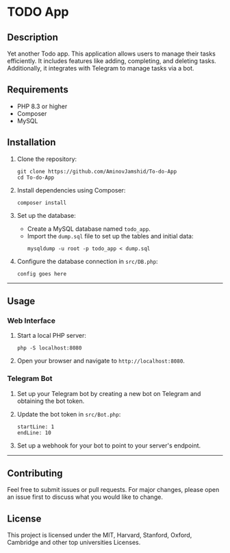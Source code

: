 # TODO App

## Description
Yet another Todo app. This application allows users to manage their tasks efficiently. It includes features like adding, completing, and deleting tasks. Additionally, it integrates with Telegram to manage tasks via a bot.

## Requirements
- PHP 8.3 or higher
- Composer
- MySQL

## Installation

1. Clone the repository:
    ```shell
    git clone https://github.com/AminovJamshid/To-do-App
    cd To-do-App
    ```

2. Install dependencies using Composer:
    ```shell
    composer install
    ```

3. Set up the database:
    - Create a MySQL database named `todo_app`.
    - Import the `dump.sql` file to set up the tables and initial data:
        ```shell
        mysqldump -u root -p todo_app < dump.sql
        ```

4. Configure the database connection in `src/DB.php`:
    ```php:src/DB.php
    config goes here
    ```

___

## Usage

### Web Interface
1. Start a local PHP server:
    ```shell
    php -S localhost:8080
    ```

2. Open your browser and navigate to `http://localhost:8080`.

### Telegram Bot
1. Set up your Telegram bot by creating a new bot on Telegram and obtaining the bot token.

2. Update the bot token in `src/Bot.php`:
    ```php:src/Bot.php
    startLine: 1
    endLine: 10
    ```

3. Set up a webhook for your bot to point to your server's endpoint.

___

## Contributing
Feel free to submit issues or pull requests. For major changes, please open an issue first to discuss what you would like to change.

## License
This project is licensed under the MIT, Harvard, Stanford, Oxford, Cambridge and other top universities Licenses.